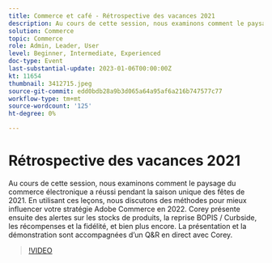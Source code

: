 ```yaml
---
title: Commerce et café - Rétrospective des vacances 2021
description: Au cours de cette session, nous examinons comment le paysage du commerce électronique a réussi pendant la saison unique des fêtes de 2021. En utilisant ces leçons, nous discutons des méthodes pour mieux influencer votre stratégie Adobe Commerce en 2022. Corey présente ensuite des alertes sur les stocks de produits, la reprise BOPIS / Curbside, les récompenses et la fidélité, et bien plus encore. La présentation et la démonstration sont accompagnées d’un Q&R en direct avec Corey.
solution: Commerce
topic: Commerce
role: Admin, Leader, User
level: Beginner, Intermediate, Experienced
doc-type: Event
last-substantial-update: 2023-01-06T00:00:00Z
kt: 11654
thumbnail: 3412715.jpeg
source-git-commit: edd0bdb28a9b3d065a64a95af6a216b747577c77
workflow-type: tm+mt
source-wordcount: '125'
ht-degree: 0%

---
```


# Rétrospective des vacances 2021

Au cours de cette session, nous examinons comment le paysage du commerce électronique a réussi pendant la saison unique des fêtes de 2021. En utilisant ces leçons, nous discutons des méthodes pour mieux influencer votre stratégie Adobe Commerce en 2022. Corey présente ensuite des alertes sur les stocks de produits, la reprise BOPIS / Curbside, les récompenses et la fidélité, et bien plus encore. La présentation et la démonstration sont accompagnées d’un Q&amp;R en direct avec Corey.

>[!VIDEO](https://video.tv.adobe.com/v/3412715/?quality=12&learn=on)
